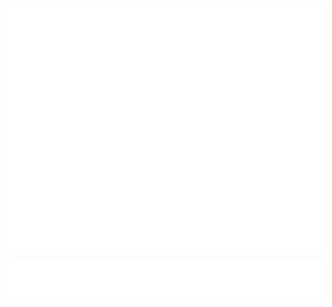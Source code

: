 ![Metrics](/github-metrics.svg)
<!-- ![Isocalendar](/metrics.plugin.isocalendar.svg) -->
![LeetCode](/metrics.plugin.LeetCode.svg)

